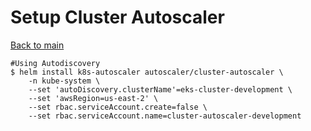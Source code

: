 # Setup Cluster Autoscaler
[Back to main](../README.md)  
```shell
#Using Autodiscovery
$ helm install k8s-autoscaler autoscaler/cluster-autoscaler \
    -n kube-system \
    --set 'autoDiscovery.clusterName'=eks-cluster-development \
    --set 'awsRegion=us-east-2' \
    --set rbac.serviceAccount.create=false \
    --set rbac.serviceAccount.name=cluster-autoscaler-development
```